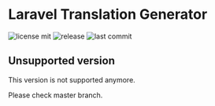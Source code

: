 # Laravel Translation Generator
![license mit](https://badgen.net/github/license/krzar/laravel-translation-generator)
![release](https://badgen.net/github/release/krzar/laravel-translation-generator)
![last commit](https://badgen.net/github/last-commit/krzar/laravel-translation-generator)

## Unsupported version

This version is not supported anymore. 

Please check master branch.
